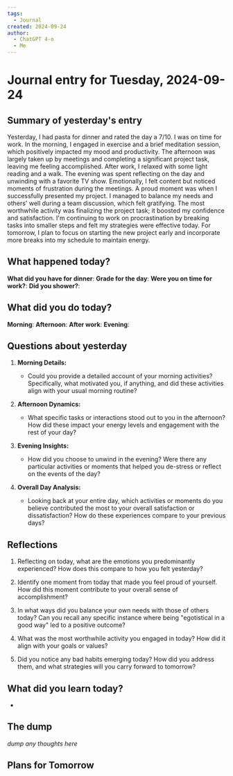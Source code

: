 ```yaml
---
tags:
  - Journal
created: 2024-09-24
author:
  - ChatGPT 4-o
  - Me
---
```

# Journal entry for Tuesday, 2024-09-24

## Summary of yesterday's entry

Yesterday, I had pasta for dinner and rated the day a 7/10. I was on time for work. In the morning, I engaged in exercise and a brief meditation session, which positively impacted my mood and productivity. The afternoon was largely taken up by meetings and completing a significant project task, leaving me feeling accomplished. After work, I relaxed with some light reading and a walk. The evening was spent reflecting on the day and unwinding with a favorite TV show. Emotionally, I felt content but noticed moments of frustration during the meetings. A proud moment was when I successfully presented my project. I managed to balance my needs and others' well during a team discussion, which felt gratifying. The most worthwhile activity was finalizing the project task; it boosted my confidence and satisfaction. I'm continuing to work on procrastination by breaking tasks into smaller steps and felt my strategies were effective today. For tomorrow, I plan to focus on starting the new project early and incorporate more breaks into my schedule to maintain energy.

## What happened today?

**What did you have for dinner**: 
**Grade for the day**: 
**Were you on time for work?**: 
**Did you shower?**: 

## What did you do today?

**Morning**: 
**Afternoon**: 
**After work**: 
**Evening**: 

## Questions about yesterday

1. **Morning Details:**
   - Could you provide a detailed account of your morning activities? Specifically, what motivated you, if anything, and did these activities align with your usual morning routine?

2. **Afternoon Dynamics:**
   - What specific tasks or interactions stood out to you in the afternoon? How did these impact your energy levels and engagement with the rest of your day?

3. **Evening Insights:**
   - How did you choose to unwind in the evening? Were there any particular activities or moments that helped you de-stress or reflect on the events of the day?

4. **Overall Day Analysis:**
   - Looking back at your entire day, which activities or moments do you believe contributed the most to your overall satisfaction or dissatisfaction? How do these experiences compare to your previous days?



## Reflections

1. Reflecting on today, what are the emotions you predominantly experienced? How does this compare to how you felt yesterday? 

2. Identify one moment from today that made you feel proud of yourself. How did this moment contribute to your overall sense of accomplishment?

3. In what ways did you balance your own needs with those of others today? Can you recall any specific instance where being "egotistical in a good way" led to a positive outcome?

4. What was the most worthwhile activity you engaged in today? How did it align with your goals or values?

5. Did you notice any bad habits emerging today? How did you address them, and what strategies will you carry forward to tomorrow?

## What did you learn today?

- 

## The dump
*dump any thoughts here*

## Plans for Tomorrow
